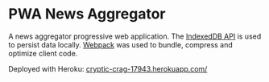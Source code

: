 # PWA News Aggregator

A news aggregator progressive web application. The [IndexedDB API](https://developer.mozilla.org/en-US/docs/Web/API/IndexedDB_API) is used to persist data locally. [Webpack](https://webpack.js.org/) was used to bundle, compress and optimize client code.

Deployed with Heroku: [cryptic-crag-17943.herokuapp.com/](https://cryptic-crag-17943.herokuapp.com/)
